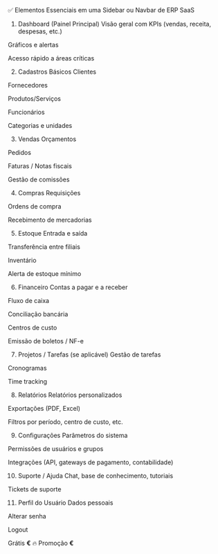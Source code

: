 ✅ Elementos Essenciais em uma Sidebar ou Navbar de ERP SaaS
1. Dashboard (Painel Principal)
Visão geral com KPIs (vendas, receita, despesas, etc.)

Gráficos e alertas

Acesso rápido a áreas críticas

2. Cadastros Básicos
Clientes

Fornecedores

Produtos/Serviços

Funcionários

Categorias e unidades

3. Vendas
Orçamentos

Pedidos

Faturas / Notas fiscais

Gestão de comissões

4. Compras
Requisições

Ordens de compra

Recebimento de mercadorias

5. Estoque
Entrada e saída

Transferência entre filiais

Inventário

Alerta de estoque mínimo

6. Financeiro
Contas a pagar e a receber

Fluxo de caixa

Conciliação bancária

Centros de custo

Emissão de boletos / NF-e

7. Projetos / Tarefas (se aplicável)
Gestão de tarefas

Cronogramas

Time tracking

8. Relatórios
Relatórios personalizados

Exportações (PDF, Excel)

Filtros por período, centro de custo, etc.

9. Configurações
Parâmetros do sistema

Permissões de usuários e grupos

Integrações (API, gateways de pagamento, contabilidade)

10. Suporte / Ajuda
Chat, base de conhecimento, tutoriais

Tickets de suporte

11. Perfil do Usuário
Dados pessoais

Alterar senha

Logout


 <td>
                                                      <?php if ($prod['Valor'] == 0): ?>
                                                          <span class="badge badge-danger">Grátis</span>
                                                      <?php elseif ($prod['Valor'] < 5): ?>
                                                          <span class="badge badge-success"><strong><?= number_format($prod['Valor'], 2, ',', '.') ?>€</strong> 🔥 Promoção</span>
                                                      <?php else: ?>
                                                          <strong><?= number_format($prod['Valor'], 2, ',', '.') ?>€</strong>
                                                      <?php endif; ?>
                                                  </td>